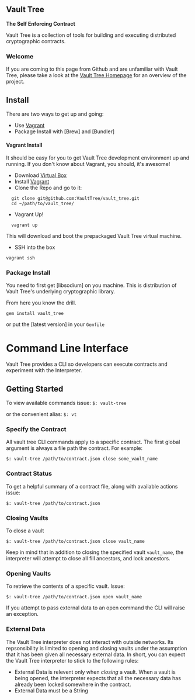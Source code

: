 ## Vault Tree

__The Self Enforcing Contract__

Vault Tree is a collection of tools for building and executing distributed
cryptographic contracts.

### Welcome

If you are coming to this page from Github and are unfamiliar with Vault Tree,
please take a look at the [Vault Tree Homepage] for an overview of the project.

[Vault Tree Homepage]: http://www.vault-tree.org

## Install

There are two ways to get up and going:

* Use [Vagrant]
* Package Install with [Brew] and [Bundler]

#### Vagrant Install

It should be easy for you to get Vault Tree development environment up and running.
If you don't know about Vagrant, you should, it's awesome!


* Download [Virtual Box]
* Install [Vagrant]
* Clone the Repo and go to it:
```
  git clone git@github.com:VaultTree/vault_tree.git
  cd ~/path/to/vault_tree/
```
* Vagrant Up!
```
  vagrant up
```
This will download and boot the prepackaged Vault Tree virtual machine.

* SSH into the box
```
vagrant ssh
```

[Virtual Box]: https://www.virtualbox.org/wiki/Downloads 
[Vagrant]: http://downloads.vagrantup.com 


### Package Install

You need to first get [libsodium] on you machine. This is distribution of Vault
Tree's underlying cryptographic library.



From here you know the drill.

```
gem install vault_tree
```

or put the [latest version] in your `Gemfile`


# Command Line Interface

Vault Tree provides a CLI so developers can execute contracts and experiment
with the Interpreter.

## Getting Started

To view available commands issue:
  `$: vault-tree`

or the convenient alias:
  `$: vt`

### Specify the Contract

All vault tree CLI commands apply to a specific contract. The first global
argument is always a file path the contract. For example:

  `$: vault-tree /path/to/contract.json close some_vault_name`

### Contract Status

To get a helpful summary of a contract file, along with available actions issue:

  `$: vault-tree /path/to/contract.json`

### Closing Vaults 

To close a vault

  `$: vault-tree /path/to/contract.json close vault_name`

Keep in mind that in addition to closing the specified vault `vault_name`, the
interpreter will attempt to close all fill ancestors, and lock ancestors. 

### Opening Vaults

To retrieve the contents of a specific vault. Issue:

  `$: vault-tree /path/to/contract.json open vault_name`

If you attempt to pass external data to an open command the CLI will raise an
exception.

### External Data

The Vault Tree interpreter does not interact with outside networks. Its
repsonsibility is limited to opening and closing vaults under the assumption
that it has been given all necessary external data. In short, you can expect the
Vault Tree interpreter to stick to the following rules:

* External Data is relevent only when *closing* a vault. When a vault is being opened,
the interpreter expects that all the necessary data has already been locked
somewhere in the contract.
* External Data must be a String

